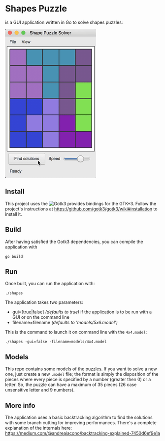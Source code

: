# Shapes Puzzle
is a GUI application written in Go to solve shapes puzzles:

![Shapes Puzzle Application](https://raw.githubusercontent.com/andreaiacono/andreaiacono.github.io/master/img/goshapes.gif)

## Install
This project uses the ![Gotk3](https://github.com/gotk3/gotk3) provides bindings for the GTK+3. Follow the project's instructions at https://github.com/gotk3/gotk3/wiki#installation to install it.  

## Build
After having satisfied the Gotk3 dependencies, you can compile the application with
```
go build
``` 
## Run
Once built, you can run the application with:
```
./shapes
```

The application takes two parameters:
* gui=[true|false] _(defaults to true)_ if the application is to be run with a GUI or on the command line
* filename=filename _(defaults to 'models/5x6.model')_

This is the command to launch it on command line with the `4x4.model`:
```
./shapes -gui=false -filename=models/4x4.model 
```

## Models
This repo contains some models of the puzzles. If you want to solve a new one, just create a new `.model` file; the format is simply the disposition of the pieces where every piece is specified by a number (greater then 0) or a letter. So, the puzzle can have a maximum of 35 pieces (26 case unsensitive letter and 9 numbers).

## More info
The application uses a basic backtracking algorithm to find the solutions with some branch cutting for improving performances. There's a complete explanation of the internals here: https://medium.com/@andreaiacono/backtracking-explained-7450d6ef9e1a

